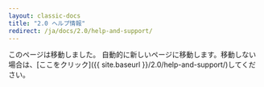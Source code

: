 ```yaml
---
layout: classic-docs
title: "2.0 ヘルプ情報"
redirect: /ja/docs/2.0/help-and-support/
---
```


このページは移動しました。 自動的に新しいページに移動します。移動しない場合は、[ここをクリック]({{ site.baseurl }}/2.0/help-and-support/)してください。
